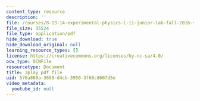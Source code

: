 ```yaml
---
content_type: resource
description: ''
file: /courses/8-13-14-experimental-physics-i-ii-junior-lab-fall-2016-spring-2017/576a860a3699d4cb39503f68c8607d5e_57uqU8G_z0E.pdf
file_size: 35524
file_type: application/pdf
hide_download: true
hide_download_original: null
learning_resource_types: []
license: https://creativecommons.org/licenses/by-nc-sa/4.0/
ocw_type: OCWFile
resourcetype: Document
title: 3play pdf file
uid: 576a860a-3699-d4cb-3950-3f68c8607d5e
video_metadata:
  youtube_id: null
---
```

